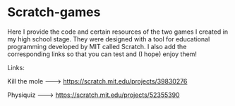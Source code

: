 # Scratch-games
Here I provide the code and certain resources of the two games I created in my high school stage. They were designed with a tool for educational programming developed by MIT called Scratch. I also add the corresponding links so that you can test and (I hope) enjoy them!

Links:

Kill the mole  ---> https://scratch.mit.edu/projects/39830276

Physiquiz  ---> https://scratch.mit.edu/projects/52355390
 
